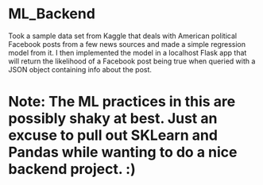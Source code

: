 # ML_Backend
Took a sample data set from Kaggle that deals with American political Facebook posts from a few news sources and made a simple regression model from it. I then implemented the model in a localhost Flask app that will return the likelihood of a Facebook post being true when queried with a JSON object containing info about the post. 

# Note: The ML practices in this are possibly shaky at best. Just an excuse to pull out SKLearn and Pandas while wanting to do a nice backend project. :)
